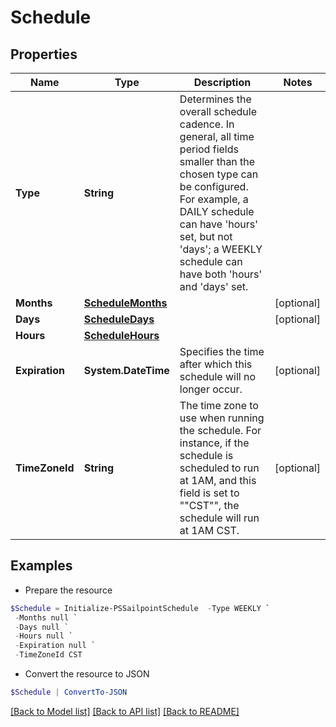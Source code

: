 # Schedule
## Properties

Name | Type | Description | Notes
------------ | ------------- | ------------- | -------------
**Type** | **String** | Determines the overall schedule cadence. In general, all time period fields smaller than the chosen type can be configured. For example, a DAILY schedule can have &#39;hours&#39; set, but not &#39;days&#39;; a WEEKLY schedule can have both &#39;hours&#39; and &#39;days&#39; set. | 
**Months** | [**ScheduleMonths**](ScheduleMonths.md) |  | [optional] 
**Days** | [**ScheduleDays**](ScheduleDays.md) |  | [optional] 
**Hours** | [**ScheduleHours**](ScheduleHours.md) |  | 
**Expiration** | **System.DateTime** | Specifies the time after which this schedule will no longer occur. | [optional] 
**TimeZoneId** | **String** | The time zone to use when running the schedule. For instance, if the schedule is scheduled to run at 1AM, and this field is set to &quot;&quot;CST&quot;&quot;, the schedule will run at 1AM CST. | [optional] 

## Examples

- Prepare the resource
```powershell
$Schedule = Initialize-PSSailpointSchedule  -Type WEEKLY `
 -Months null `
 -Days null `
 -Hours null `
 -Expiration null `
 -TimeZoneId CST
```

- Convert the resource to JSON
```powershell
$Schedule | ConvertTo-JSON
```

[[Back to Model list]](../README.md#documentation-for-models) [[Back to API list]](../README.md#documentation-for-api-endpoints) [[Back to README]](../README.md)

